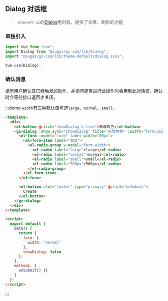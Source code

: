 ## Dialog 对话框

> `elmenet-ui`的[Dialog](https://element.eleme.cn/#/zh-CN/component/input)再封装，提供了全屏、刷新的功能

### 单独引入

```js
import Vue from "vue";
import Dialog from "@sugaz/gz-com/lib/dialog";
import "@sugaz/gz-com/lib/theme-default/dialog.scss";

Vue.use(Dialog);
```

### 确认消息

提示用户确认其已经触发的动作，并询问是否进行此操作时会用到此对话框，确认时会等待接口返回才关闭。

:::demo `width`有三种默认值可选`large`、`normal`、`small`，

```html
<template>
  <div>
    <el-button @click="showDialog = true">新增角色</el-button>
    <gz-dialog :show.sync="showDialog" title="新增角色" :width="form.width">
      <el-form :model="form" label-width="80px">
        <el-form-item label="宽度">
          <el-radio-group v-model="form.width">
            <el-radio label="large">large</el-radio>
            <el-radio label="normal">normal</el-radio>
            <el-radio label="small">small</el-radio>
            <el-radio label="500px">500px</el-radio>
          </el-radio-group>
        </el-form-item>
      </el-form>

      <el-button slot="footer" type="primary" @click="onSubmit">
        Create
      </el-button>
    </gz-dialog>
  </div>
</template>

<script>
  export default {
    data() {
      return {
        form: {
          width: "normal"
        },
        showDialog: false
      };
    },
    methods: {
      onSubmit() {}
    }
  };
</script>
```

:::
